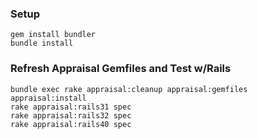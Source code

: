 ### Setup

    gem install bundler
    bundle install

### Refresh Appraisal Gemfiles and Test w/Rails

    bundle exec rake appraisal:cleanup appraisal:gemfiles appraisal:install
    rake appraisal:rails31 spec
    rake appraisal:rails32 spec
    rake appraisal:rails40 spec
